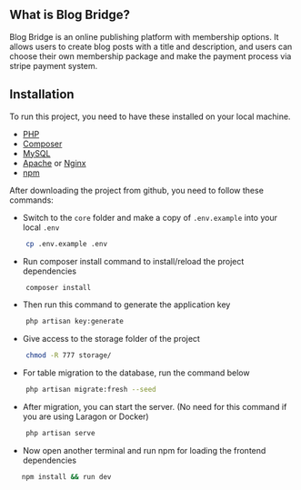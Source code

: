 ## What is Blog Bridge?

Blog Bridge is an online publishing platform with membership options. It allows users to create blog posts with a title and description, and users can choose their own membership package and make the payment process via stripe payment system.

## Installation

To run this project, you need to have these installed on your local machine.

* [PHP](https://www.php.net/downloads.php)
* [Composer](https://getcomposer.org/)
* [MySQL](https://www.mysql.com/downloads/)
* [Apache](https://httpd.apache.org/download.cgi) or [Nginx](http://nginx.org/en/download.html)
* [npm](https://www.npmjs.com/package/download)

After downloading the project from github, you need to follow these commands:

* Switch to the `core` folder and make a copy of `.env.example` into your local `.env`

```sh
    cp .env.example .env
```
* Run composer install command to install/reload the project dependencies

```sh
    composer install
```
* Then run this command to generate the application key

```sh
    php artisan key:generate
```
* Give access to the storage folder of the project

```sh
    chmod -R 777 storage/
```
* For table migration to the database, run the command below

```sh
    php artisan migrate:fresh --seed
```
* After migration, you can start the server. (No need for this command if you are using Laragon or Docker)

```sh
    php artisan serve
```
* Now open another terminal and run npm for loading the frontend dependencies

```sh
   npm install && run dev
```
